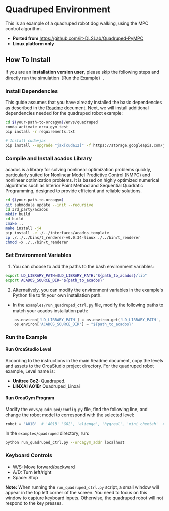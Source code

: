 # Quadruped Environment

This is an example of a quadruped robot dog walking, using the MPC control algorithm.

* **Ported from** https://github.com/iit-DLSLab/Quadruped-PyMPC
* **Linux platform only**

## How To Install
If you are an **installation version user**, please skip the following steps and directly run the simulation（Run the Example）.
### Install Dependencies

This guide assumes that you have already installed the basic dependencies as described in the [Readme](https://github.com/openverse-orca/OrcaGym/blob/main/README.md) document. Next, we will install additional dependencies needed for the quadruped robot example:

```bash
cd $(your-path-to-orcagym)/envs/quadruped
conda activate orca_gym_test
pip install -r requirements.txt

# Install cuda+jax
pip install --upgrade "jax[cuda12]" -f https://storage.googleapis.com/jax-releases/jax_cuda_releases.html
```


### Compile and Install acados Library

acados is a library for solving nonlinear optimization problems quickly, particularly suited for Nonlinear Model Predictive Control (NMPC) and nonlinear optimization problems. It is based on highly optimized numerical algorithms such as Interior Point Method and Sequential Quadratic Programming, designed to provide efficient and reliable solutions.

``` bash
cd $(your-path-to-orcagym)
git submodule update --init --recursive
cd 3rd_party/acados
mkdir build
cd build
cmake ..
make install -j4
pip install -e ./../interfaces/acados_template
cp ./../../bins/t_renderer-v0.0.34-linux ./../bin/t_renderer
chmod +x ./../bin/t_renderer
```
### Set Environment Variables

1. You can choose to add the paths to the bash environment variables:
``` bash
export LD_LIBRARY_PATH=$LD_LIBRARY_PATH:"${path_to_acados}/lib"
export ACADOS_SOURCE_DIR="${path_to_acados}"
```

2. Alternatively, you can modify the environment variables in the example's Python file to fit your own installation path.

* In the `examples/run_quadruped_ctrl.py` file, modify the following paths to match your acados installation path:

``` python
    os.environ['LD_LIBRARY_PATH'] = os.environ.get('LD_LIBRARY_PATH', '') + ":${path_to_acados}/lib"
    os.environ['ACADOS_SOURCE_DIR'] = "${path_to_acados}"
```

### Run the Example

#### Run OrcaStudio Level
According to the instructions in the main Readme document, copy the levels and assets to the OrcaStudio project directory. For the quadruped robot example, Level name is:

* **Unitree Go2:** Quadruped. 
* **LINXAI A01B:** Quadruped_Linxai

#### Run OrcaGym Program

Modify the `envs/quadruped/config.py` file, find the following line, and change the robot model to correspond with the selected level:
``` python
robot = 'A01B'  # 'A01B' 'GO2', 'aliengo', 'hyqreal', 'mini_cheetah'  # TODO: Load from robot_descriptions.py
```

In the `examples/quadruped` directory, run:

```bash
python run_quadruped_ctrl.py --orcagym_addr localhost
```

### Keyboard Controls

* W/S: Move forward/backward
* A/D: Turn left/right
* Space: Stop

**Note:** When running the `run_quadruped_ctrl.py` script, a small window will appear in the top left corner of the screen. You need to focus on this window to capture keyboard inputs. Otherwise, the quadruped robot will not respond to the key presses.

